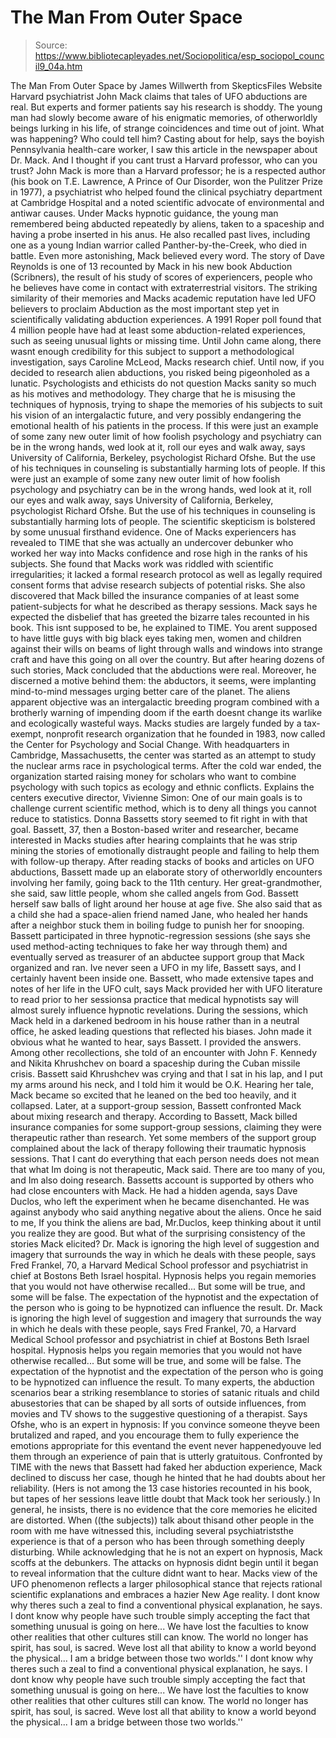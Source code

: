 # The Man From Outer Space

> Source: https://www.bibliotecapleyades.net/Sociopolitica/esp_sociopol_council9_04a.htm

The Man From Outer Space by James Willwerth
from SkepticsFiles Website
Harvard psychiatrist John Mack claims that tales of UFO abductions are real. But experts and former patients say his research is shoddy.
The young man had slowly become aware of his enigmatic memories, of otherworldly beings lurking in his life, of strange coincidences and time out of joint. What was happening? Who could tell him? Casting about for help, says the boyish Pennsylvania health-care worker,
I saw this article in the newspaper about Dr. Mack. And I thought if you cant trust a Harvard professor, who can you trust?
John Mack is more than a Harvard professor; he is a respected author (his book on T.E. Lawrence, A Prince of Our Disorder, won the Pulitzer Prize in 1977), a psychiatrist who helped found the clinical psychiatry department at Cambridge Hospital and a noted scientific advocate of environmental and antiwar causes. Under Macks hypnotic guidance, the young man remembered being abducted repeatedly by aliens, taken to a spaceship and having a probe inserted in his anus. He also recalled past lives, including one as a young Indian warrior called Panther-by-the-Creek, who died in battle. Even more astonishing, Mack believed every word.
The story of Dave Reynolds is one of 13 recounted by Mack in his new book Abduction (Scribners), the result of his study of scores of experiencers, people who he believes have come in contact with extraterrestrial visitors. The striking similarity of their memories and Macks academic reputation have led UFO believers to proclaim Abduction as the most important step yet in scientifically validating abduction experiences. A 1991 Roper poll found that 4 million people have had at least some abduction-related experiences, such as seeing unusual lights or missing time.
Until John came along, there wasnt enough credibility for this subject to support a methodological investigation, says Caroline McLeod, Macks research chief. Until now, if you decided to research alien abductions, you risked being pigeonholed as a lunatic.
Psychologists and ethicists do not question Macks sanity so much as his motives and methodology. They charge that he is misusing the techniques of hypnosis, trying to shape the memories of his subjects to suit his vision of an intergalactic future, and very possibly endangering the emotional health of his patients in the process.
If this were just an example of some zany new outer limit of how foolish psychology and psychiatry can be in the wrong hands, wed look at it, roll our eyes and walk away, says University of California, Berkeley, psychologist Richard Ofshe. But the use of his techniques in counseling is substantially harming lots of people.
If this were just an example of some zany new outer limit of how foolish psychology and psychiatry can be in the wrong hands, wed look at it, roll our eyes and walk away, says University of California, Berkeley, psychologist Richard Ofshe.
But the use of his techniques in counseling is substantially harming lots of people.
The scientific skepticism is bolstered by some unusual firsthand evidence. One of Macks experiencers has revealed to TIME that she was actually an undercover debunker who worked her way into Macks confidence and rose high in the ranks of his subjects. She found that Macks work was riddled with scientific irregularities; it lacked a formal research protocol as well as legally required consent forms that advise research subjects of potential risks. She also discovered that Mack billed the insurance companies of at least some patient-subjects for what he described as therapy sessions.
Mack says he expected the disbelief that has greeted the bizarre tales recounted in his book.
This isnt supposed to be, he explained to TIME. You arent supposed to have little guys with big black eyes taking men, women and children against their wills on beams of light through walls and windows into strange craft and have this going on all over the country.
But after hearing dozens of such stories, Mack concluded that the abductions were real. Moreover, he discerned a motive behind them: the abductors, it seems, were implanting mind-to-mind messages urging better care of the planet. The aliens apparent objective was an intergalactic breeding program combined with a brotherly warning of impending doom if the earth doesnt change its warlike and ecologically wasteful ways.
Macks studies are largely funded by a tax-exempt, nonprofit research organization that he founded in 1983, now called the Center for Psychology and Social Change. With headquarters in Cambridge, Massachusetts, the center was started as an attempt to study the nuclear arms race in psychological terms. After the cold war ended, the organization started raising money for scholars who want to combine psychology with such topics as ecology and ethnic conflicts. Explains the centers executive director, Vivienne Simon:
One of our main goals is to challenge current scientific method, which is to deny all things you cannot reduce to statistics.
Donna Bassetts story seemed to fit right in with that goal. Bassett, 37, then a Boston-based writer and researcher, became interested in Macks studies after hearing complaints that he was strip mining the stories of emotionally distraught people and failing to help them with follow-up therapy. After reading stacks of books and articles on UFO abductions, Bassett made up an elaborate story of otherworldly encounters involving her family, going back to the 11th century. Her great-grandmother, she said, saw little people, whom she called angels from God. Bassett herself saw balls of light around her house at age five. She also said that as a child she had a space-alien friend named Jane, who healed her hands after a neighbor stuck them in boiling fudge to punish her for snooping.
Bassett participated in three hypnotic-regression sessions (she says she used method-acting techniques to fake her way through them) and eventually served as treasurer of an abductee support group that Mack organized and ran.
Ive never seen a UFO in my life, Bassett says, and I certainly havent been inside one.
Bassett, who made extensive tapes and notes of her life in the UFO cult, says Mack provided her with UFO literature to read prior to her sessionsa practice that medical hypnotists say will almost surely influence hypnotic revelations. During the sessions, which Mack held in a darkened bedroom in his house rather than in a neutral office, he asked leading questions that reflected his biases.
John made it obvious what he wanted to hear, says Bassett. I provided the answers.
Among other recollections, she told of an encounter with John F. Kennedy and Nikita Khrushchev on board a spaceship during the Cuban missile crisis. Bassett said Khrushchev was crying and that I sat in his lap, and I put my arms around his neck, and I told him it would be O.K. Hearing her tale, Mack became so excited that he leaned on the bed too heavily, and it collapsed.
Later, at a support-group session, Bassett confronted Mack about mixing research and therapy. According to Bassett, Mack billed insurance companies for some support-group sessions, claiming they were therapeutic rather than research. Yet some members of the support group complained about the lack of therapy following their traumatic hypnosis sessions.
That I cant do everything that each person needs does not mean that what Im doing is not therapeutic, Mack said. There are too many of you, and Im also doing research.
Bassetts account is supported by others who had close encounters with Mack.
He had a hidden agenda, says Dave Duclos, who left the experiment when he became disenchanted. He was against anybody who said anything negative about the aliens. Once he said to me, If you think the aliens are bad, Mr.Duclos, keep thinking about it until you realize they are good.
But what of the surprising consistency of the stories Mack elicited?
Dr. Mack is ignoring the high level of suggestion and imagery that surrounds the way in which he deals with these people, says Fred Frankel, 70, a Harvard Medical School professor and psychiatrist in chief at Bostons Beth Israel hospital. Hypnosis helps you regain memories that you would not have otherwise recalled... But some will be true, and some will be false. The expectation of the hypnotist and the expectation of the person who is going to be hypnotized can influence the result.
Dr. Mack is ignoring the high level of suggestion and imagery that surrounds the way in which he deals with these people, says Fred Frankel, 70, a Harvard Medical School professor and psychiatrist in chief at Bostons Beth Israel hospital.
Hypnosis helps you regain memories that you would not have otherwise recalled... But some will be true, and some will be false. The expectation of the hypnotist and the expectation of the person who is going to be hypnotized can influence the result.
To many experts, the abduction scenarios bear a striking resemblance to stories of satanic rituals and child abusestories that can be shaped by all sorts of outside influences, from movies and TV shows to the suggestive questioning of a therapist. Says Ofshe, who is an expert in hypnosis:
If you convince someone theyve been brutalized and raped, and you encourage them to fully experience the emotions appropriate for this eventand the event never happenedyouve led them through an experience of pain that is utterly gratuitous.
Confronted by TIME with the news that Bassett had faked her abduction experience, Mack declined to discuss her case, though he hinted that he had doubts about her reliability. (Hers is not among the 13 case histories recounted in his book, but tapes of her sessions leave little doubt that Mack took her seriously.) In general, he insists, there is no evidence that the core memories he elicited are distorted.
When ((the subjects)) talk about thisand other people in the room with me have witnessed this, including several psychiatriststhe experience is that of a person who has been through something deeply disturbing.
While acknowledging that he is not an expert on hypnosis, Mack scoffs at the debunkers.
The attacks on hypnosis didnt begin until it began to reveal information that the culture didnt want to hear.
Macks view of the UFO phenomenon reflects a larger philosophical stance that rejects rational scientific explanations and embraces a hazier New Age reality.
I dont know why theres such a zeal to find a conventional physical explanation, he says. I dont know why people have such trouble simply accepting the fact that something unusual is going on here... We have lost the faculties to know other realities that other cultures still can know. The world no longer has spirit, has soul, is sacred. Weve lost all that ability to know a world beyond the physical... I am a bridge between those two worlds.''
I dont know why theres such a zeal to find a conventional physical explanation, he says.
I dont know why people have such trouble simply accepting the fact that something unusual is going on here... We have lost the faculties to know other realities that other cultures still can know. The world no longer has spirit, has soul, is sacred. Weve lost all that ability to know a world beyond the physical... I am a bridge between those two worlds.''
